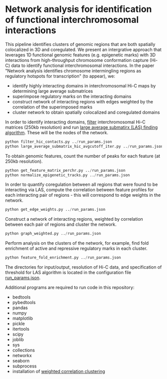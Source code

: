# Network analysis for identification of functional interchromosomal interactions

This pipeline identifies clusters of genomic regions that are both spatially colocalized in 3D and coregulated. We present an intergrative approach that leverages 1D functional genomic features (e.g. epigenetic marks) with 3D interactions from high-throughput chromosome conformation capture (Hi-C) data to identify functional interchromosomal interactions. In the paper "Network analysis identifies chromosome intermingling regions as regulatory hotspots for transcription" (to appear), we:

* identify highly interacting domains in interchromosomal Hi-C maps by determining large average submatrices
* superimpose regulatory marks on the interacting domains
* construct network of interacting regions with edges weighted by the correlation of the superimposed marks
* cluster network to obtain spatially colocalized and coregulated domains


In order to identify interacting domains, [filter](https://github.com/anastasiyabel/functional_chromosome_interactions/blob/master/code/filter_hic_contacts.py) interchromosomal Hi-C matrices (250kb resolution) and run [large average submatirx (LAS) finding algorithm](https://github.com/anastasiyabel/functional_chromosome_interactions/blob/master/code/large_average_submatrix_hic_avgcutoff_iter.py). These will be the nodes of the network.
```python
python filter_hic_contacts.py ../run_params.json
python large_average_submatrix_hic_avgcutoff_iter.py ../run_params.json
```

To obtain genomic features, count the number of peaks for each feature (at 250kb resolution).

```python
python get_feature_matrix_perchr.py ../run_params.json
python normalize_epigenetic_tracks.py ../run_params.json
```
In order to quantify coregulation between all regions that were found to be interacting via LAS, compute the correlation between feature profiles for each interacting pair of regions - this will correspond to edge weights in the network.

```python
python get_edge_weights.py ../run_params.json
```
Construct a network of interacting regions, weighted by correlation between each pair of regions and cluster the network.
```python
python graph_weighted.py ../run_params.json
```
Perform analysis on the clusters of the network, for example, find fold enrichment of active and repressive regulatory marks in each cluster.
```python
python feature_fold_enrichment.py ../run_params.json
```
The directories for input/output, resolution of Hi-C data, and specification of threshold for LAS algorithm is located in the configuration file [run_params.json](https://github.com/anastasiyabel/functional_chromosome_interactions/blob/master/run_params.json).

Additional programs are required to run code in this repository:
* bedtools
* pybedtools
* pandas
* numpy
* matplotlib
* pickle
* itertools
* scipy
* joblib
* sys
* collections
* networkx
* seaborn
* subprocess
* installation of [weighted correlation clustering](http://www.ling.ohio-state.edu/~elsner.14/resources/correlation-readme.html)
